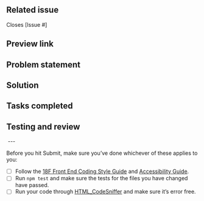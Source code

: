 <!---
Welcome! Thank you for contributing to the U.S. Web Design System.
Your contributions are vital to our success and we are glad you're here.

Please keep in mind:
- This pull request (PR) template exists to expedite integration. The USWDS Core team reviews and approves every PR before merging it into the public code base, so the better we understand the problem and proposed solution, the sooner we can merge this change. The point here is: clear explanations matter!
- You can see examples of successful PRs that meet our criteria by ... [TK?]
- You can erase any part of this template that doesn't apply to your pull request (including these instructions!).

If you get stuck, you can find more information about contributing in contributing.md or you can reach out to us directly at uswds@gsa.gov.
 -->

<!---
Step 1: Add a title
Title this PR with the following format:
USWDS - [Package]: [Brief statement describing what this pull request solves]
eg: "USWDS - Button: Increase font size"
 -->

## Related issue
<!-- 
Every pull request should resolve an open issue.
If no open issue exists, you can open one here: https://github.com/uswds/uswds/issues/new/choose
-->
Closes [Issue #]

## Preview link
<!-- If available, provide a link to a demo of of the solution in action.-->

## Problem statement
<!-- 
Summarize the problem this PR solves in a clear and concise statement.

A successful problem statement conveys:
1. The desired state
2. The actual state
3. Consequences of current state (who does this affect and to what degree?)
-->

## Solution
<!-- Provide a summary of the solution this PR offers.
It can be helpful if we understand:
1. What the solution is,
2. Why this approach was chosen,
3. How you implemented the change, and
4. Possible limitations of this approach and alternate solution paths.
-->

## Tasks completed
<!-- For complex PRs, create a list of the tasks completed.-->

## Testing and review
<!-- 
1. Describe the tests that you ran to verify your changes. 
2. Provide instructions to reproduce these tests.
3. Clarify the type of feedback you are looking for at this phase.
-->

 ---
 

Before you hit Submit, make sure you’ve done whichever of these applies to you:
- [ ] Follow the [18F Front End Coding Style Guide](https://pages.18f.gov/frontend/) and [Accessibility Guide](https://pages.18f.gov/accessibility/checklist/).
- [ ] Run `npm test` and make sure the tests for the files you have changed have passed.
- [ ] Run your code through [HTML_CodeSniffer](http://squizlabs.github.io/HTML_CodeSniffer/) and make sure it’s error free.
